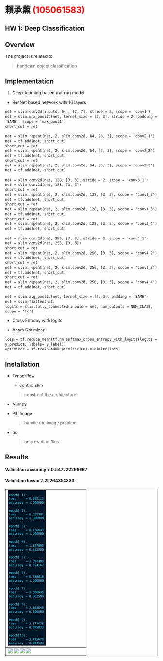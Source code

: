 # 賴承薰 <span style="color:red">(105061583)</span>

## HW 1: Deep Classification

## Overview
The project is related to 
> handcam object classification


## Implementation
1. Deep-learning based training model


* ResNet based network with 16 layers

```
net = slim.conv2d(inputs, 64 , [7, 7], stride = 2, scope = 'conv1')
net = slim.max_pool2d(net, kernel_size = [3, 3], stride = 2, padding = 'SAME', scope = 'max_pool1')
short_cut = net

net = slim.repeat(net, 2, slim.conv2d, 64, [3, 3], scope = 'conv2_1')
net = tf.add(net, short_cut)
short_cut = net
net = slim.repeat(net, 2, slim.conv2d, 64, [3, 3], scope = 'conv2_2')
net = tf.add(net, short_cut)
short_cut = net
net = slim.repeat(net, 2, slim.conv2d, 64, [3, 3], scope = 'conv2_3')
net = tf.add(net, short_cut)

net = slim.conv2d(net, 128, [3, 3], stride = 2, scope = 'conv3_1')
net = slim.conv2d(net, 128, [3, 3])
short_cut = net
net = slim.repeat(net, 2, slim.conv2d, 128, [3, 3], scope = 'conv3_2')
net = tf.add(net, short_cut)
short_cut = net
net = slim.repeat(net, 2, slim.conv2d, 128, [3, 3], scope = 'conv3_3')
net = tf.add(net, short_cut)
short_cut = net
net = slim.repeat(net, 2, slim.conv2d, 128, [3, 3], scope = 'conv3_4')
net = tf.add(net, short_cut)

net = slim.conv2d(net, 256, [3, 3], stride = 2, scope = 'conv4_1')
net = slim.conv2d(net, 256, [3, 3])
short_cut = net
net = slim.repeat(net, 2, slim.conv2d, 256, [3, 3], scope = 'conv4_2')
net = tf.add(net, short_cut)
short_cut = net
net = slim.repeat(net, 2, slim.conv2d, 256, [3, 3], scope = 'conv4_3')
net = tf.add(net, short_cut)
short_cut = net
net = slim.repeat(net, 2, slim.conv2d, 256, [3, 3], scope = 'conv4_4')
net = tf.add(net, short_cut)
		
net = slim.avg_pool2d(net, kernel_size = [3, 3], padding = 'SAME')
net = slim.flatten(net)
logits = slim.fully_connected(inputs = net, num_outputs = NUM_CLASS, scope = 'fc')
```

* Cross Entropy with logits

* Adam Optimizer

```
loss = tf.reduce_mean(tf.nn.softmax_cross_entropy_with_logits(logits = y_predict, labels= y_label))
optimizer = tf.train.AdamOptimizer(LR).minimize(loss)
```

## Installation
* Tensorflow
    
    * contrib.slim
    
    > construct the architecture

* Numpy

* PIL Image

    > handle the image problem

* os

    > help reading files


## Results
#### Validation accuracy = 0.547222266667
#### Validation loss     = 2.25264353333
<table border=1>
<tr>
<td>
<img src="螢幕快照 2017-10-11 下午8.11.21.png" width="50%"/>
</td>
</tr>

<tr>
<td>
<img src="placeholder.jpg" width="24%"/>
<img src="placeholder.jpg" width="24%"/>
<img src="placeholder.jpg" width="24%"/>
<img src="placeholder.jpg" width="24%"/>
</td>
</tr>

</table>


